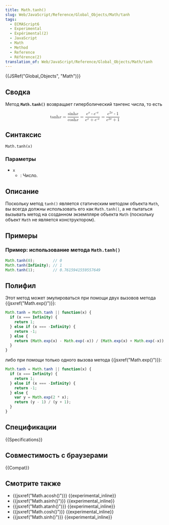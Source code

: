 ```yaml
---
title: Math.tanh()
slug: Web/JavaScript/Reference/Global_Objects/Math/tanh
tags:
  - ECMAScript6
  - Experimental
  - Expérimental(2)
  - JavaScript
  - Math
  - Method
  - Reference
  - Référence(2)
translation_of: Web/JavaScript/Reference/Global_Objects/Math/tanh
---
```


{{JSRef("Global_Objects", "Math")}}

## Сводка

Метод **`Math.tanh()`** возвращает гиперболический тангенс числа, то есть

<math display="block"><semantics><mrow><mo lspace="0em" rspace="0em">tanh</mo><mi>x</mi><mo>=</mo><mfrac><mrow><mo lspace="0em" rspace="0em">sinh</mo><mi>x</mi></mrow><mrow><mo lspace="0em" rspace="0em">cosh</mo><mi>x</mi></mrow></mfrac><mo>=</mo><mfrac><mrow><msup><mi>e</mi><mi>x</mi></msup><mo>-</mo><msup><mi>e</mi><mrow><mo>-</mo><mi>x</mi></mrow></msup></mrow><mrow><msup><mi>e</mi><mi>x</mi></msup><mo>+</mo><msup><mi>e</mi><mrow><mo>-</mo><mi>x</mi></mrow></msup></mrow></mfrac><mo>=</mo><mfrac><mrow><msup><mi>e</mi><mrow><mn>2</mn><mi>x</mi></mrow></msup><mo>-</mo><mn>1</mn></mrow><mrow><msup><mi>e</mi><mrow><mn>2</mn><mi>x</mi></mrow></msup><mo>+</mo><mn>1</mn></mrow></mfrac></mrow><annotation encoding="TeX">\tanh x = \frac{\sinh x}{\cosh x} = \frac {e^x - e^{-x}} {e^x + e^{-x}} = \frac{e^{2x} - 1}{e^{2x}+1}</annotation></semantics></math>

## Синтаксис

```
Math.tanh(x)
```

### Параметры

- `x`
  - : Число.

## Описание

Поскольку метод `tanh()` является статическим методом объекта `Math`, вы всегда должны использовать его как `Math.tanh()`, а не пытаться вызывать метод на созданном экземпляре объекта `Math` (поскольку объект `Math` не является конструктором).

## Примеры

### Пример: использование метода `Math.tanh()`

```js
Math.tanh(0);        // 0
Math.tanh(Infinity); // 1
Math.tanh(1);        // 0.7615941559557649
```

## Полифил

Этот метод может эмулироваться при помощи двух вызовов метода {{jsxref("Math.exp()")}}:

```js
Math.tanh = Math.tanh || function(x) {
  if (x === Infinity) {
    return 1;
  } else if (x === -Infinity) {
    return -1;
  } else {
    return (Math.exp(x) - Math.exp(-x)) / (Math.exp(x) + Math.exp(-x));
  }
}
```

либо при помощи только одного вызова метода {{jsxref("Math.exp()")}}:

```js
Math.tanh = Math.tanh || function(x) {
  if (x === Infinity) {
    return 1;
  } else if (x === -Infinity) {
    return -1;
  } else {
    var y = Math.exp(2 * x);
    return (y - 1) / (y + 1);
  }
}
```

## Спецификации

{{Specifications}}

## Совместимость с браузерами

{{Compat}}

## Смотрите также

- {{jsxref("Math.acosh()")}} {{experimental_inline}}
- {{jsxref("Math.asinh()")}} {{experimental_inline}}
- {{jsxref("Math.atanh()")}} {{experimental_inline}}
- {{jsxref("Math.cosh()")}} {{experimental_inline}}
- {{jsxref("Math.sinh()")}} {{experimental_inline}}
